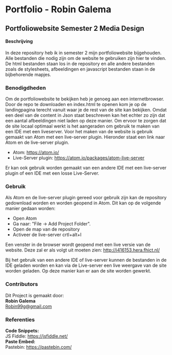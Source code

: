 # Portfolio - Robin Galema #
## Portfoliowebsite Semester 2 Media Design ##

#### Beschrijving ####
In deze repository heb ik in semester 2 mijn portfoliowebsite bijgehouden. Alle bestanden die nodig zijn om de website te gebruiken zijn hier te vinden. De html bestanden staan los in de repository en alle andere bestanden zoals de stylesheets, afbeeldingen en javascript bestanden staan in de bijbehorende mapjes.

### Benodigdheden ###
Om de portfoliowebsite te bekijken heb je genoeg aan een internetbrowser. Door de repo te downloaden en index.html te openen kom je op de landingpagina terecht vanuit waar je de rest van de site kan bekijken. Omdat een deel van de content in Json staat beschreven kan het echter zo zijn dat een aantal afbeeldingen niet laden op deze manier. Om ervoor te zorgen dat de site locaal optimaal werkt is het aangeraden om gebruik te maken van een IDE met een liveserver. Voor het maken van de website is gebruik gemaakt van Atom met een live-server plugin. Hieronder staat een link naar Atom en de live-server plugin.
- Atom: https://atom.io/
- Live-Server plugin: https://atom.io/packages/atom-live-server

Er kan ook gebruik worden gemaakt van een andere IDE met een live-server plugin of een IDE met een losse Live-Server.

### Gebruik ###
Als Atom en de live-server plugin gereed voor gebruik zijn kan de repository gedownload worden en worden geopend in Atom. Dit kan op de volgende manier gedaan worden:
- Open Atom
- Ga naar: "File -> Add Project Folder".
- Open de map van de repository
- Activeer de live-server crtl+alt+l

Een venster in de browser wordt geopend met een live versie van de website. Deze zal er als volgt uit moeten zien: http://i416153.hera.fhict.nl/

Bij het gebruik van een andere IDE of live-server kunnen de bestanden in de IDE geladen worden en kan via de Live-server een live weergave van de site worden geladen. Op deze manier kan er aan de site worden gewerkt.

### Contributors ###
Dit Project is gemaakt door:  
**Robin Galema**  
Robin99g@gmail.com

### Referenties ###
**Code Snippets:**   
JS Fiddle: https://jsfiddle.net/  
**Paste Embed:**   
Pastebin: https://pastebin.com/  
